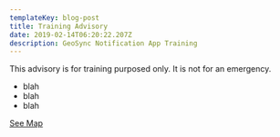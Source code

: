 ```yaml
---
templateKey: blog-post
title: Training Advisory
date: 2019-02-14T06:20:22.207Z
description: GeoSync Notification App Training
---
```

This advisory is for training purposed only. It is not for an emergency.

* blah
* blah
* blah

[See Map](/maps/9c6053d0-4304-49e1-a64b-0466c7018bad?layer=Advisory&feature=1)

